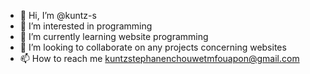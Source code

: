 - 👋 Hi, I’m @kuntz-s
- 👀 I’m interested in programming 
- 🌱 I’m currently learning website programming
- 💞️ I’m looking to collaborate on any projects concerning websites
- 📫 How to reach me kuntzstephanenchouwetmfouapon@gmail.com

<!---
kuntz-s/kuntz-s is a ✨ special ✨ repository because its `README.md` (this file) appears on your GitHub profile.
You can click the Preview link to take a look at your changes.
--->
